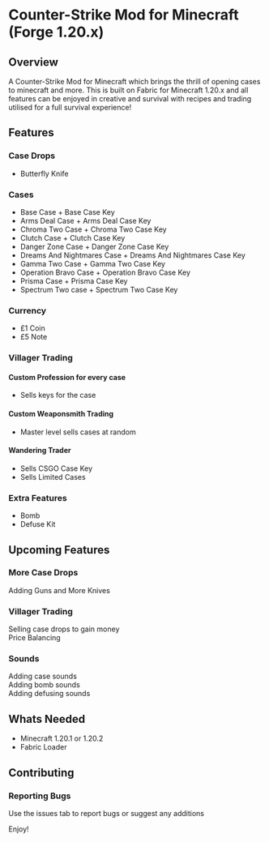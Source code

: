 # Counter-Strike Mod for Minecraft (Forge 1.20.x)
## Overview
A Counter-Strike Mod for Minecraft which brings the thrill of opening cases to minecraft and more. This is built on Fabric for Minecraft 1.20.x and all features can be enjoyed in creative and survival with recipes and trading utilised for a full survival experience!
## Features
### Case Drops
- Butterfly Knife
### Cases
- Base Case + Base Case Key
- Arms Deal Case + Arms Deal Case Key
- Chroma Two Case + Chroma Two Case Key
- Clutch Case + Clutch Case Key
- Danger Zone Case + Danger Zone Case Key
- Dreams And Nightmares Case + Dreams And Nightmares Case Key
- Gamma Two Case + Gamma Two Case Key
- Operation Bravo Case + Operation Bravo Case Key
- Prisma Case + Prisma Case Key
- Spectrum Two case + Spectrum Two Case Key
### Currency
- £1 Coin
- £5 Note
### Villager Trading
#### Custom Profession for every case 
- Sells keys for the case
#### Custom Weaponsmith Trading
- Master level sells cases at random
#### Wandering Trader 
- Sells CSGO Case Key
- Sells Limited Cases
### Extra Features
- Bomb
- Defuse Kit
## Upcoming Features
### More Case Drops
Adding Guns and More Knives
### Villager Trading
Selling case drops to gain money   
Price Balancing
### Sounds
Adding case sounds  
Adding bomb sounds  
Adding defusing sounds
## Whats Needed
- Minecraft 1.20.1 or 1.20.2
- Fabric Loader
## Contributing
### Reporting Bugs
Use the issues tab to report bugs or suggest any additions

Enjoy!
